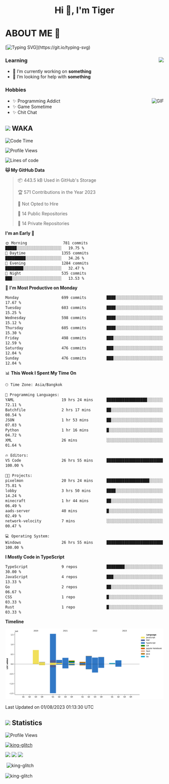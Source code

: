 <h1 align="center">Hi 👋, I'm Tiger</h1>




# ABOUT ME 💬

[![Typing SVG](https://readme-typing-svg.herokuapp.com?color=22F771&vCenter=true&lines=A+perssionate+developer+from+nowhere.)](https://git.io/typing-svg)

<div>
 <img align="right" src="https://spotify-github-profile.vercel.app/api/view?uid=12129734423&cover_image=false&theme=default&bar_color=22d016&bar_color_cover=true" />
 <h3>Learning</h3>
 
 <ul>
  <li>🔭 I’m currently working on <b>something</b></li>
  <li>🤝 I’m looking for help with <b>something</b></li>
 </ul>
 
</div>
<div>
 <h3>Hobbies</h3>
 <img align="right" height="475px"  alt="GIF" src="https://i.pinimg.com/originals/1f/b7/db/1fb7dbee557e5ed509f7517da8a84d58.gif" />
 <ul>
  <li>✨ Programming Addict</li>
  <li>✨ Game Sometime</li>
  <li>✨ Chit Chat</li>
 </ul>
 
</div>



## <img height="40" src="https://raw.githubusercontent.com/innng/innng/master/assets/kyubey.gif"/> WAKA

<!--START_SECTION:waka-->
![Code Time](http://img.shields.io/badge/Code%20Time-1%2C418%20hrs%2051%20mins-blue)

![Profile Views](http://img.shields.io/badge/Profile%20Views-0-blue)

![Lines of code](https://img.shields.io/badge/From%20Hello%20World%20I%27ve%20Written-4.5%20million%20lines%20of%20code-blue)

**🐱 My GitHub Data** 

> 📦 443.5 kB Used in GitHub's Storage 
 > 
> 🏆 571 Contributions in the Year 2023
 > 
> 🚫 Not Opted to Hire
 > 
> 📜 14 Public Repositories 
 > 
> 🔑 14 Private Repositories 
 > 
**I'm an Early 🐤** 

```text
🌞 Morning                781 commits         █████░░░░░░░░░░░░░░░░░░░░   19.75 % 
🌆 Daytime                1355 commits        █████████░░░░░░░░░░░░░░░░   34.26 % 
🌃 Evening                1284 commits        ████████░░░░░░░░░░░░░░░░░   32.47 % 
🌙 Night                  535 commits         ███░░░░░░░░░░░░░░░░░░░░░░   13.53 % 
```
📅 **I'm Most Productive on Monday** 

```text
Monday                   699 commits         ████░░░░░░░░░░░░░░░░░░░░░   17.67 % 
Tuesday                  603 commits         ████░░░░░░░░░░░░░░░░░░░░░   15.25 % 
Wednesday                598 commits         ████░░░░░░░░░░░░░░░░░░░░░   15.12 % 
Thursday                 605 commits         ████░░░░░░░░░░░░░░░░░░░░░   15.30 % 
Friday                   498 commits         ███░░░░░░░░░░░░░░░░░░░░░░   12.59 % 
Saturday                 476 commits         ███░░░░░░░░░░░░░░░░░░░░░░   12.04 % 
Sunday                   476 commits         ███░░░░░░░░░░░░░░░░░░░░░░   12.04 % 
```


📊 **This Week I Spent My Time On** 

```text
🕑︎ Time Zone: Asia/Bangkok

💬 Programming Languages: 
YAML                     19 hrs 24 mins      ██████████████████░░░░░░░   72.11 % 
Batchfile                2 hrs 17 mins       ██░░░░░░░░░░░░░░░░░░░░░░░   08.54 % 
JSON                     1 hr 53 mins        ██░░░░░░░░░░░░░░░░░░░░░░░   07.03 % 
Python                   1 hr 16 mins        █░░░░░░░░░░░░░░░░░░░░░░░░   04.72 % 
XML                      26 mins             ░░░░░░░░░░░░░░░░░░░░░░░░░   01.64 % 

🔥 Editors: 
VS Code                  26 hrs 55 mins      █████████████████████████   100.00 % 

🐱‍💻 Projects: 
pixelmon                 20 hrs 24 mins      ███████████████████░░░░░░   75.81 % 
lobby                    3 hrs 50 mins       ████░░░░░░░░░░░░░░░░░░░░░   14.24 % 
minecraft                1 hr 44 mins        ██░░░░░░░░░░░░░░░░░░░░░░░   06.49 % 
aads-server              40 mins             █░░░░░░░░░░░░░░░░░░░░░░░░   02.49 % 
network-velocity         7 mins              ░░░░░░░░░░░░░░░░░░░░░░░░░   00.47 % 

💻 Operating System: 
Windows                  26 hrs 55 mins      █████████████████████████   100.00 % 
```

**I Mostly Code in TypeScript** 

```text
TypeScript               9 repos             ████████░░░░░░░░░░░░░░░░░   30.00 % 
JavaScript               4 repos             ███░░░░░░░░░░░░░░░░░░░░░░   13.33 % 
Go                       2 repos             ██░░░░░░░░░░░░░░░░░░░░░░░   06.67 % 
CSS                      1 repo              █░░░░░░░░░░░░░░░░░░░░░░░░   03.33 % 
Rust                     1 repo              █░░░░░░░░░░░░░░░░░░░░░░░░   03.33 % 
```



**Timeline**

![Lines of Code chart](https://raw.githubusercontent.com/king-glitch/king-glitch/main/assets/bar_graph.png)


 Last Updated on 01/08/2023 01:13:30 UTC
<!--END_SECTION:waka-->
## <img height="40" src="https://raw.githubusercontent.com/innng/innng/master/assets/kyubey.gif"/> Statistics
![Profile Views](https://komarev.com/ghpvc/?username=king-glitch)  

<p align="left"> 
 <a href="https://github.com/ryo-ma/github-profile-trophy">
  <img src="https://github-profile-trophy.vercel.app/?username=king-glitch&theme=dracula" alt="king-glitch" />
 </a> </p>

![](https://github-profile-summary-cards.vercel.app/api/cards/profile-details?username=king-glitch&theme=dracula)
![](https://github-profile-summary-cards.vercel.app/api/cards/stats?username=king-glitch&theme=dracula) 
![](https://github-profile-summary-cards.vercel.app/api/cards/productive-time?username=king-glitch&theme=dracula)


<p>&nbsp;<img align="center" src="https://github-readme-stats.vercel.app/api?username=king-glitch&theme=dracula" alt="king-glitch" /></p>

<p><img align="center" src="https://github-readme-streak-stats.herokuapp.com/?user=king-glitch&theme=dracula" alt="king-glitch" /></p>
